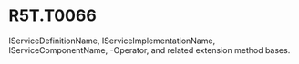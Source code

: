 # R5T.T0066
IServiceDefinitionName, IServiceImplementationName, IServiceComponentName, -Operator, and related extension method bases.

